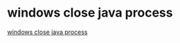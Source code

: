 # windows close java process
[windows close java process](https://aiwithcloud.com/2022/09/15/windows_close_java_process/)